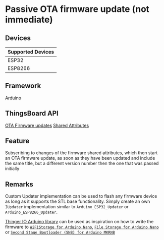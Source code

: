 # Passive OTA firmware update (not immediate)

## Devices
| Supported Devices |
|-------------------|
|  ESP32            |
|  ESP8266          |

## Framework

Arduino

## ThingsBoard API
[OTA Firmware updates](https://thingsboard.io/docs/user-guide/ota-updates/)
[Shared Attributes](https://thingsboard.io/docs/user-guide/attributes/#shared-attributes)

## Feature
Subscribing to changes of the firmware shared attributes, which then start an OTA firmware update,
as soon as they have been updated and include the same title,
but a different version number then the one that was passed initially

## Remarks
Custom Updater implementation can be used to flash any firmware device as long as it supports the STL base functionality.
Simply create an own `IUpdater` implementation similar to `Arduino_ESP32_Updater` or `Arduino_ESP8266_Updater`.

[Thinger IO Arduino library](https://github.com/thinger-io/Arduino-Library) can be used as inspiration on how to write the firmware to [`WiFiStorage for Arduino Nano`](https://github.com/thinger-io/Arduino-Library/blob/master/src/ThingerWiFiNINAOTA.h), [`File Storage for Arduino Nano`](https://github.com/thinger-io/Arduino-Library/blob/master/src/ThingerMbedOTA.h) or [`Second Stage Bootloader (SNB) for Arduino MKRNB`](https://github.com/thinger-io/Arduino-Library/blob/master/src/ThingerMKRNBOTA.h)
